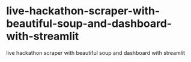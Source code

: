# live-hackathon-scraper-with-beautiful-soup-and-dashboard-with-streamlit
live hackathon scraper with beautiful soup and dashboard with streamlit
